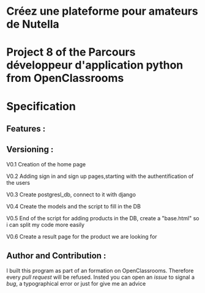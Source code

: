 # Créez une plateforme pour amateurs de Nutella
# Project 8 of the Parcours développeur d'application python from OpenClassrooms
# Specification
## Features :

## Versioning :
V0.1 Creation of the home page

V0.2 Adding sign in and sign up pages,starting with the authentification of the users

V0.3 Create postgresl_db, connect to it with django

V0.4 Create the models and the script to fill in the DB

V0.5 End of the script for adding products in the DB, create a "base.html" so i can split my code more easily

V0.6 Create a result page for the product we are looking for


## Author and Contribution :
I built this program as part of an formation on OpenClassrooms. Therefore every *pull request* will be refused. Insted you can open an *issue* to signal a *bug*, a typographical error or just for give me an advice
